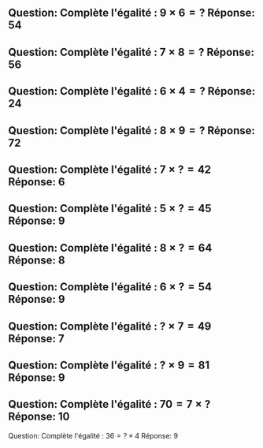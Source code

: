 Question: Complète l'égalité : $9 \times 6 = ?$
Réponse: $54$
---
Question: Complète l'égalité : $7 \times 8 = ?$
Réponse: $56$
---
Question: Complète l'égalité : $6 \times 4 = ?$
Réponse: $24$
---
Question: Complète l'égalité : $8 \times 9 = ?$
Réponse: $72$
---
Question: Complète l'égalité : $7 \times ? = 42$
Réponse: $6$
---
Question: Complète l'égalité : $5 \times ? = 45$
Réponse: $9$
---
Question: Complète l'égalité : $8 \times ? = 64$
Réponse: $8$
---
Question: Complète l'égalité : $6 \times ? = 54$
Réponse: $9$
---
Question: Complète l'égalité : $? \times 7 = 49$
Réponse: $7$
---
Question: Complète l'égalité : $? \times 9 = 81$
Réponse: $9$
---
Question: Complète l'égalité : $70 = 7 \times ?$
Réponse: $10$
---
Question: Complète l'égalité : $36 = ? \times 4$
Réponse: $9$
